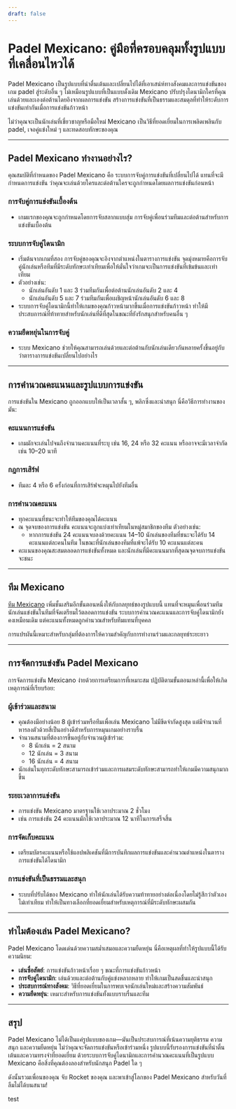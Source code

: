 ```yaml
---
draft: false
---
```


# Padel Mexicano: คู่มือที่ครอบคลุมทั้งรูปแบบที่เคลื่อนไหวได้

Padel Mexicano เป็นรูปแบบที่น่าตื่นเต้นและเปลี่ยนไปได้ที่เอาเสน่ห์ทางสังคมและการแข่งขันของเกม padel สู่ระดับอื่น ๆ ไม่เหมือนรูปแบบที่เป็นแบบดั้งเดิม Mexicano ปรับปรุงไดนามิกใครที่คุณเล่นด้วยและเองต่อต้านโดยอิงจากผลการแข่งขัน สร้างการแข่งขันที่เป็นธรรมและสมดุลที่ทำให้ระดับการแข่งขันเท่ากันเมื่อการแข่งขันก้าวหน้า

ไม่ว่าคุณจะเป็นนักเล่นที่เชี่ยวชาญหรือมือใหม่ Mexicano เป็นวิธีที่ยอดเยี่ยมในการเพลิดเพลินกับ padel, เจอคู่แข่งใหม่ ๆ และทดสอบทักษะของคุณ

---

## **Padel Mexicano ทำงานอย่างไร?**

คุณสมบัติที่กำหนดของ Padel Mexicano คือ ระบบการจับคู่การแข่งขันที่เปลี่ยนไปได้ แทนที่จะมีกำหนดการแข่งขัน ว่าคุณจะเล่นด้วยใครและต่อต้านใครจะถูกกำหนดโดยผลการแข่งขันก่อนหน้า

### **การจับคู่การแข่งขันเบื้องต้น**
- เกมแรกของคุณจะถูกกำหนดโดยการจับสลากแบบสุ่ม การจับคู่เพื่อนร่วมทีมและต่อต้านสำหรับการแข่งขันเบื้องต้น

### **ระบบการจับคู่ไดนามิก**
- เริ่มต้นจากเกมที่สอง การจับคู่ของคุณจะอิงจากตำแหน่งในตารางการแข่งขัน จุดมุ่งหมายคือการจับคู่นักเล่นหรือทีมที่มีระดับทักษะเท่าเทียมเพื่อให้มั่นใจว่าเกมจะเป็นการแข่งขันที่เข้มข้นและเท่าเทียม
- ตัวอย่างเช่น:
  - นักเล่นอันดับ 1 และ 3 ร่วมทีมกันเพื่อต่อต้านนักเล่นอันดับ 2 และ 4
  - นักเล่นอันดับ 5 และ 7 ร่วมทีมกันเพื่อเผชิญหน้านักเล่นอันดับ 6 และ 8
- ระบบการจับคู่ไดนามิกนี้ทำให้เกมของคุณก้าวหน้ามากขึ้นเมื่อการแข่งขันก้าวหน้า ทำให้มีประสบการณ์ที่ท้าทายสำหรับนักเล่นที่ดีที่สุดในขณะที่ยังรักสนุกสำหรับคนอื่น ๆ

### **ความยืดหยุ่นในการจับคู่**
- ระบบ Mexicano ช่วยให้คุณสามารถเล่นด้วยและต่อต้านกับนักเล่นเดียวกันหลายครั้งขึ้นอยู่กับว่าตารางการแข่งขันเปลี่ยนไปอย่างไร

---

## **การคำนวณคะแนนและรูปแบบการแข่งขัน**

การแข่งขันใน Mexicano ถูกออกแบบให้เป็นเวลาสั้น ๆ, พลิกซึ่งและน่าสนุก นี่คือวิธีการทำงานของมัน:

### **คะแนนการแข่งขัน**
- เกมมักจะเล่นไปจนถึงจำนวนคะแนนที่ระบุ เช่น 16, 24 หรือ 32 คะแนน หรืออาจจะมีเวลาจำกัด เช่น 10–20 นาที

### **กฎการเสิร์ฟ**
- ทีมละ 4 หรือ 6 ครั้งก่อนที่การเสิร์ฟจะหมุนไปยังทีมอื่น

### **การคำนวณคะแนน**
- ทุกคะแนนที่ชนะจะทำให้ทีมของคุณได้คะแนน
- ณ จุดจบของการแข่งขัน คะแนนจะถูกแบ่งเท่าเทียมในหมู่สมาชิกของทีม ตัวอย่างเช่น:
  - หากการแข่งขัน 24 คะแนนจบลงด้วยคะแนน 14–10 นักเล่นของทีมที่ชนะจะได้รับ 14 คะแนนแต่ละคนในทีม ในขณะที่นักเล่นของทีมที่แพ้จะได้รับ 10 คะแนนแต่ละคน
- คะแนนของคุณสะสมตลอดการแข่งขันทั้งหมด และนักเล่นที่มีคะแนนมากที่สุดณจุดจบการแข่งขันจะชนะ

---

## **ทีม Mexicano**

[ทีม Mexicano](/th/team-mexicano) เพิ่มชั้นเสริมอีกขั้นตอนหนึ่งให้กับกลยุทธ์ของรูปแบบนี้ แทนที่จะหมุนเพื่อนร่วมทีม นักเล่นแข่งขันในทีมที่จัดเตรียมไว้ตลอดการแข่งขัน ระบบการคำนวณคะแนนและการจับคู่ไดนามิกยังคงเหมือนเดิม แต่คะแนนทั้งหมดถูกคำนวณสำหรับทีมแทนที่บุคคล

การแปรผันนี้เหมาะสำหรับกลุ่มที่ต้องการให้ความสำคัญกับการทำงานร่วมและกลยุทธ์ระยะยาว

---

## **การจัดการแข่งขัน Padel Mexicano**

การจัดการแข่งขัน Mexicano ง่ายด้วยการเตรียมการที่เหมาะสม ปฏิบัติตามขั้นตอนเหล่านี้เพื่อให้เกิดเหตุการณ์ที่เรียบร้อย:

### **ผู้เข้าร่วมและสนาม**
- คุณต้องมีอย่างน้อย 8 ผู้เข้าร่วมหรือทีมเพื่อเล่น Mexicano ไม่มีขีดจำกัดสูงสุด แต่มีจำนวนที่หารลงตัวด้วยสี่เป็นอย่างดีสำหรับการหมุนเกมอย่างราบรื่น
- จำนวนสนามที่ต้องการขึ้นอยู่กับจำนวนผู้เข้าร่วม:
  - 8 นักเล่น = 2 สนาม
  - 12 นักเล่น = 3 สนาม
  - 16 นักเล่น = 4 สนาม
- นักเล่นในทุกระดับทักษะสามารถเข้าร่วมและการผสมระดับทักษะสามารถทำให้เกมมีความสนุกมากขึ้น

### **ระยะเวลาการแข่งขัน**
- การแข่งขัน Mexicano มาตรฐานใช้เวลาประมาณ 2 ชั่วโมง
- เช่น การแข่งขัน 24 คะแนนมักใช้เวลาประมาณ 12 นาทีในการเสร็จสิ้น

### **การจัดเก็บคะแนน**
- เตรียมบัตรคะแนนหรือใช้แอปพลิเคชันที่มีการบันทึกผลการแข่งขันและคำนวณตำแหน่งในตารางการแข่งขันได้ไดนามิก

### **การแข่งขันที่เป็นธรรมและสนุก**
- ระบบที่ปรับได้ของ Mexicano ทำให้นักเล่นได้รับความท้าทายอย่างต่อเนื่องโดยไม่รู้สึกว่าตัวเองไม่เท่าเทียม ทำให้เป็นทางเลือกที่ยอดเยี่ยมสำหรับเหตุการณ์ที่มีระดับทักษะผสมกัน

---

## **ทำไมต้องเล่น Padel Mexicano?**

Padel Mexicano โดดเด่นด้วยความสม่ำเสมอและความยืดหยุ่น นี่คือเหตุผลที่ทำให้รูปแบบนี้ได้รับความนิยม:
- **เล่นซื่อสัตย์**: การแข่งขันก้าวหน้าเรื่อย ๆ ขณะที่การแข่งขันก้าวหน้า
- **การจับคู่ไดนามิก**: เล่นด้วยและต่อต้านกับคู่แข่งหลากหลาย ทำให้เกมเป็นสดชื่นและน่าสนุก
- **ประสบการณ์ทางสังคม**: วิธีที่ยอดเยี่ยมในการพบเจอนักเล่นใหม่และสร้างความสัมพันธ์
- **ความยืดหยุ่น**: เหมาะสำหรับการแข่งขันทั้งแบบราบรื่นและทีม

---

## **สรุป**

Padel Mexicano ไม่ได้เป็นแค่รูปแบบของเกม—มันเป็นประสบการณ์ที่เน้นความยุติธรรม ความสนุก และความยืดหยุ่น ไม่ว่าคุณจะจัดการแข่งขันหรือเข้าร่วมหนึ่ง รูปแบบนี้รับรองการแข่งขันที่น่าตื่นเต้นและความทรงจำที่ยอดเยี่ยม ด้วยระบบการจับคู่ไดนามิกและการคำนวณคะแนนที่เป็นรูปแบบ Mexicano คือสิ่งที่คุณต้องลองสำหรับนักสนุก Padel ใด ๆ

ดังนั้นรวมเพื่อนของคุณ จับ Rocket ของคุณ และพาเข้าสู่โลกของ Padel Mexicano สำหรับวันที่ลืมไม่ได้บนสนาม!

test